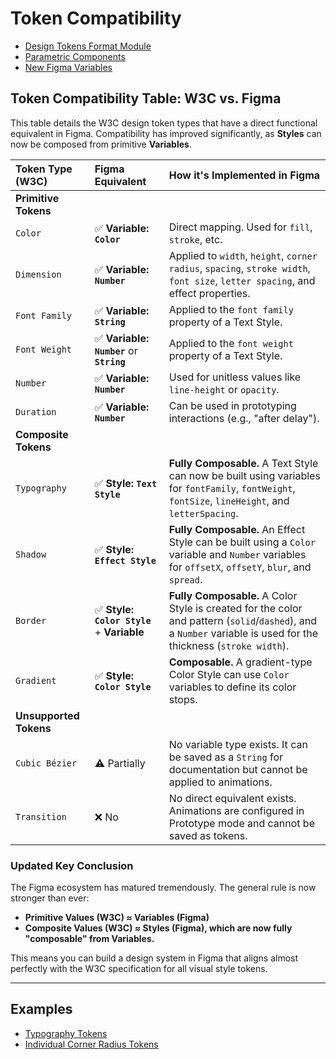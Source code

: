 # Token Compatibility

- [Design Tokens Format Module](https://www.designtokens.org/tr/drafts/format/)
- [Parametric Components](https://www.youtube.com/watch?v=1kNbLkUIlig)
- [New Figma Variables](https://www.youtube.com/watch?v=DyD8O2rl6lY)

## Token Compatibility Table: W3C vs. Figma

This table details the W3C design token types that have a direct functional equivalent in Figma. Compatibility has improved significantly, as **Styles** can now be composed from primitive **Variables**.

| Token Type (W3C)       | Figma Equivalent                           | How it's Implemented in Figma                                                                                                                                    |
| :--------------------- | :----------------------------------------- | :--------------------------------------------------------------------------------------------------------------------------------------------------------------- |
| **Primitive Tokens**   |                                            |                                                                                                                                                                  |
| `Color`                | ✅ **Variable: `Color`**                   | Direct mapping. Used for `fill`, `stroke`, etc.                                                                                                                  |
| `Dimension`            | ✅ **Variable: `Number`**                  | Applied to `width`, `height`, `corner radius`, `spacing`, `stroke width`, `font size`, `letter spacing`, and effect properties.                                  |
| `Font Family`          | ✅ **Variable: `String`**                  | Applied to the `font family` property of a Text Style.                                                                                                           |
| `Font Weight`          | ✅ **Variable: `Number`** or **`String`**  | Applied to the `font weight` property of a Text Style.                                                                                                           |
| `Number`               | ✅ **Variable: `Number`**                  | Used for unitless values like `line-height` or `opacity`.                                                                                                        |
| `Duration`             | ✅ **Variable: `Number`**                  | Can be used in prototyping interactions (e.g., "after delay").                                                                                                   |
| **Composite Tokens**   |                                            |                                                                                                                                                                  |
| `Typography`           | ✅ **Style: `Text Style`**                 | **Fully Composable.** A Text Style can now be built using variables for `fontFamily`, `fontWeight`, `fontSize`, `lineHeight`, and `letterSpacing`.               |
| `Shadow`               | ✅ **Style: `Effect Style`**               | **Fully Composable.** An Effect Style can be built using a `Color` variable and `Number` variables for `offsetX`, `offsetY`, `blur`, and `spread`.               |
| `Border`               | ✅ **Style: `Color Style`** + **Variable** | **Fully Composable.** A Color Style is created for the color and pattern (`solid`/`dashed`), and a `Number` variable is used for the thickness (`stroke width`). |
| `Gradient`             | ✅ **Style: `Color Style`**                | **Composable.** A gradient-type Color Style can use `Color` variables to define its color stops.                                                                 |
| **Unsupported Tokens** |                                            |                                                                                                                                                                  |
| `Cubic Bézier`         | ⚠️ Partially                               | No variable type exists. It can be saved as a `String` for documentation but cannot be applied to animations.                                                    |
| `Transition`           | ❌ No                                      | No direct equivalent exists. Animations are configured in Prototype mode and cannot be saved as tokens.                                                          |

### Updated Key Conclusion

The Figma ecosystem has matured tremendously. The general rule is now stronger than ever:

- **Primitive Values (W3C) ≈ Variables (Figma)**
- **Composite Values (W3C) ≈ Styles (Figma), which are now fully "composable" from Variables.**

This means you can build a design system in Figma that aligns almost perfectly with the W3C specification for all visual style tokens.

---

## Examples

- [Typography Tokens](./TYPOGRAPHY_TOKENS.md)
- [Individual Corner Radius Tokens](./INDIVIDUAL_CORNER_RADIUS_TOKENS.md)
